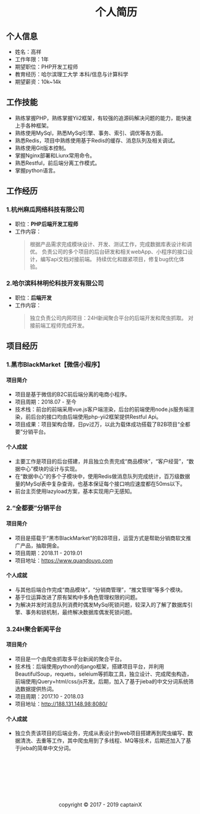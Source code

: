&nbsp;&nbsp;&nbsp;&nbsp;&nbsp;&nbsp;&nbsp;&nbsp;&nbsp;&nbsp;&nbsp;&nbsp;&nbsp;&nbsp;&nbsp;&nbsp;&nbsp;&nbsp;&nbsp;&nbsp;&nbsp;&nbsp;&nbsp;&nbsp;&nbsp;&nbsp;&nbsp;&nbsp;&nbsp;&nbsp;&nbsp;&nbsp;&nbsp;&nbsp;&nbsp;&nbsp;个人简历
=========================

## 个人信息
* 姓名：高祥                       
* 工作年限：1年
* 期望职位：PHP开发工程师
* 教育经历：哈尔滨理工大学 本科/信息与计算科学
* 期望薪资：10k~14k

## 工作技能
* 熟练掌握PHP，熟练掌握Yii2框架，有较强的追源码解决问题的能力，能快速上手各种框架。 
* 熟练使用MySql，熟悉MySql引擎、事务、索引、调优等各方面。 
* 熟悉Redis，项目中熟练使用基于Redis的缓存、消息队列及相关调试。 
* 熟练使用Git版本控制。 
* 掌握Nginx部署和Liunx常用命令。 
* 熟悉Restful，前后端分离工作模式。
* 掌握python语言。 

## 工作经历
### 1.杭州麻瓜网络科技有限公司
* 职位：__PHP后端开发工程师__
* 工作内容：
    > 根据产品需求完成模块设计、开发、测试工作，完成数据库表设计和调优。
    > 负责公司的多个项目的后台研发和相关webApp、小程序的接口设计，编写api文档对接前端。
    > 持续优化和跟紧项目，修复bug优化体验。

### 2.哈尔滨科林明伦科技开发有限公司
* 职位：__后端开发__
* 工作内容：
    > 独立负责公司内网项目：24H新闻聚合平台的后端开发和爬虫抓取。
    > 对接前端工程师完成开发。

## 项目经历

### 1.黑市BlackMarket【微信小程序】
#### 项目简介
* 项目是基于微信的B2C前后端分离的电商小程序。
* 项目周期：2018.07 - 至今
* 技术栈：前台的前端采用vue.js客户端渲染，后台的前端使用node.js服务端渲染，前后台的接口均由后端使用php-yii2框架提供Restful Api。
* 项目成果：项目架构合理，日pv过万，以此为载体成功搭载了B2B项目“全都要”分销平台。
#### 个人成就
* 主要工作是项目的后台搭建，并且独立负责完成“商品模块”，“客户经营”，“数据中心”模块的设计与实现。
* 在“数据中心”的多个子模块中，使用Redis做消息队列完成统计，百万级数据量的MySql表中复杂查询，也基本保证每个接口响应速度都在50ms以下。
* 前台主页使用lazyload方案，基本实现用户无感知。

### 2.“全都要”分销平台
#### 项目简介
* 项目是搭载于“黑市BlackMarket”的B2B项目，运营方式是帮助分销商软文推广产品，抽取佣金。
* 项目周期：2018.11 - 2019.01
* 项目地址：https://www.quandouyo.com
#### 个人成就
* 与其他后端合作完成“商品模块”，“分销商管理”，“推文管理”等多个模块。
* 基于位运算改进了原有架构中多角色管理权限的问题。
* 为解决并发时消息队列消费时偶发MySql死锁问题，较深入的了解了数据库引擎、事务和锁机制，最终解决数据库偶发死锁问题。

### 3.24H聚合新闻平台
#### 项目简介
* 项目是一个由爬虫抓取多平台新闻的聚合平台。
* 技术栈：后端使用python的django框架，搭建项目平台，并利用BeautifulSoup，requets，seleium等抓取工具，独立设计、完成爬虫构造，前端使用jQuery+html/css/js开发。后期，加入了基于jieba的中文分词系统筛选数据提供热词。
* 项目周期：2017.10 - 2018.03
* 项目地址：http://188.131.148.98:8080/
#### 个人成就
* 独立负责该项目的后端业务，完成从表设计到web项目搭建再到爬虫编写、数据清洗、去重等工作，其中爬虫用到了多线程、MQ等技术，后期还加入了基于jieba的简单中文分词。
<br>
<br>
<br>
<br>
<br>
<br>
<br>
<center>copyright © 2017 - 2019 captainX </center>
